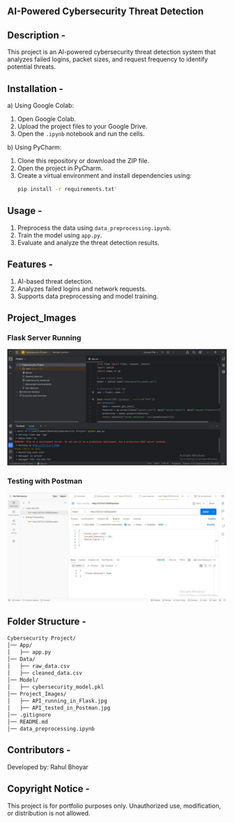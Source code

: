 ## AI-Powered Cybersecurity Threat Detection

## Description -
This project is an AI-powered cybersecurity threat detection system that analyzes failed logins, packet sizes, and request frequency to identify potential threats.

## Installation -
a) Using Google Colab:
1. Open Google Colab.
2. Upload the project files to your Google Drive.
3. Open the `.ipynb` notebook and run the cells.
   
b) Using PyCharm:
1. Clone this repository or download the ZIP file.
2. Open the project in PyCharm.
3. Create a virtual environment and install dependencies using:
   ```sh
   pip install -r requirements.txt'
   ```
## Usage -
1. Preprocess the data using `data_preprocessing.ipynb`.
2. Train the model using `app.py`.
3. Evaluate and analyze the threat detection results.
   
## Features -
1) AI-based threat detection.
2) Analyzes failed logins and network requests.
3) Supports data preprocessing and model training.

## Project_Images  

### Flask Server Running  
![Flask Server](Project_Images/API_running_in_Flask.jpg)  

### Testing with Postman  
![Postman Test](Project_Images/API_tested_in_Postman.jpg)  


## Folder Structure -
```
Cybersecurity Project/
│── App/
│   ├── app.py
│── Data/
│   ├── raw_data.csv
│   ├── cleaned_data.csv
│── Model/
│   ├── cybersecurity_model.pkl
│── Project_Images/
│   ├── API_running_in_Flask.jpg
│   ├── API_tested_in_Postman.jpg
│── .gitignore
│── README.md
│── data_preprocessing.ipynb
```
## Contributors -
Developed by: Rahul Bhoyar

## Copyright Notice -
This project is for portfolio purposes only. Unauthorized use, modification, or distribution is not allowed. 
